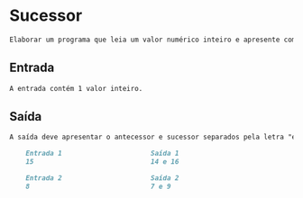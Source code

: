 # Sucessor
```md
Elaborar um programa que leia um valor numérico inteiro e apresente como resultado os seus valores sucessor e antecessor.
```

## Entrada
```md
A entrada contém 1 valor inteiro.
```

## Saída
```md
A saída deve apresentar o antecessor e sucessor separados pela letra "e", conforme exemplo abaixo
```
```md
    Entrada 1                      Saída 1
    15                             14 e 16
```
```md
    Entrada 2                      Saída 2
    8                              7 e 9
```